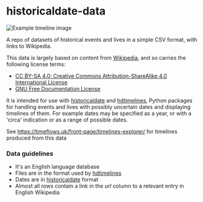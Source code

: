 # historicaldate-data

![Example timeline image](https://timeflows.uk/wp-content/uploads/2024/01/basic_timeline_example.png)

A repo of datasets of historical events and lives in a simple CSV format, with links to Wikipedia. 

This data is largely based on content from [Wikipedia](https://en.wikipedia.org/wiki/Wikipedia:Copyrights), and so carries the following license terms:
*   [CC BY-SA 4.0: Creative Commons Attribution-ShareAlike 4.0 International License](https://en.wikipedia.org/wiki/Wikipedia:Text_of_the_Creative_Commons_Attribution-ShareAlike_4.0_International_License)
*   [GNU Free Documentation License](https://en.wikipedia.org/wiki/Wikipedia:Text_of_the_GNU_Free_Documentation_License)

It is intended for use with [historicaldate](hhttps://historicaldate.readthedocs.io/en/) and [hdtimelines](https://hdtimelines.readthedocs.io/en/), Python packages for handling events and lives with possibly uncertain dates and displaying timelines of them. For example dates may be specified as a year, or with a 'circa' indication or as a range of possible dates. 

See https://timeflows.uk/front-page/timelines-explorer/ for timelines produced from this data

### Data guidelines

   * It's an English language database
   * Files are in the format used by [hdtimelines](https://hdtimelines.readthedocs.io/en/)
   * Dates are in [historicaldate](hhttps://historicaldate.readthedocs.io/en/) format
   * Almost all rows contain a link in the *url* column to a relevant entry in English Wikipedia
